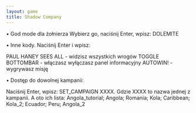 ```yaml
---
layout: game
title: Shadow Company
---
```


• God mode dla żołnierza
Wybierz go, naciśnij Enter, wpisz: DOLEMITE

• Inne kody. Naciśnij Enter i wpisz:

PAUL HANEY SEES ALL 	- widzisz wszystkich wrogów
TOGGLE BOTTOMBAR 	- włączasz wyłączasz panel 
informacyjny
AUTOWIN! 		- wygrywasz misję

• Dostęp do dowolnej kampanii:

Naciśnij Enter, wpisz: SET_CAMPAIGN XXXX. Gdzie XXXX to nazwa 
jednej 
z kampanii. A oto ich lista: Angola_tutorial; Angola; Romania; Kola; 
Caribbean; Kola_2; Ecuador; Peru; Angola_2
